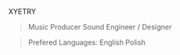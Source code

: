   XYETRY
  
  > Music Producer
  > Sound Engineer / Designer

  > Prefered Languages:
  > English
  > Polish
